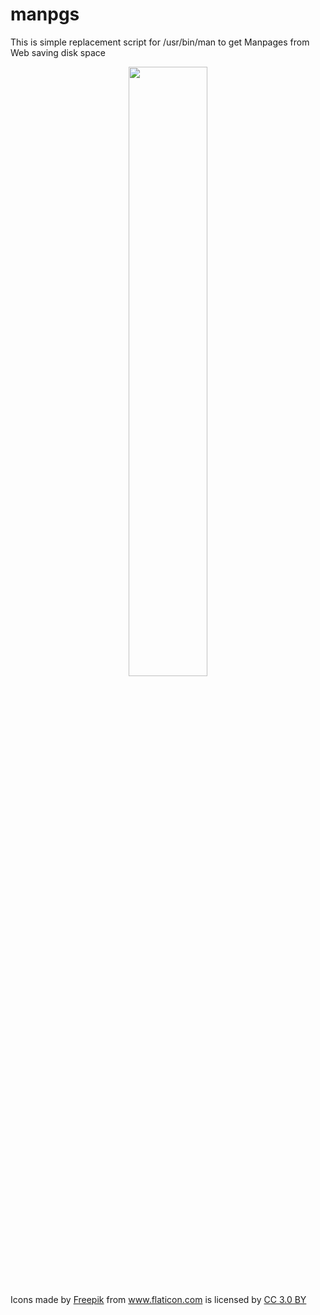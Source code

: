 # manpgs
This is simple replacement script for /usr/bin/man to get Manpages from Web saving disk space

<p align="center"><img src="https://image.flaticon.com/icons/svg/1545/1545492.svg" height="50%" width="50%"></p>


<div>Icons made by <a href="https://www.freepik.com/" title="Freepik">Freepik</a> from <a href="https://www.flaticon.com/" 			    title="Flaticon">www.flaticon.com</a> is licensed by <a href="http://creativecommons.org/licenses/by/3.0/" 			    title="Creative Commons BY 3.0" target="_blank">CC 3.0 BY</a></div>
